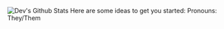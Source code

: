 ![Dev's Github Stats](https://github-readme-stats.vercel.app/api?username=i-am-a-dev&show_icons=true&theme=radical)
Here are some ideas to get you started:
Pronouns: They/Them 
